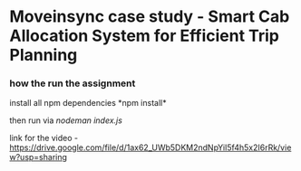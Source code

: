 <h1> Moveinsync case study - Smart Cab Allocation System for Efficient Trip Planning </h1>

<h3> how the run the assignment </h3>
install all npm dependencies *npm install*

then run via _nodeman index.js_

link for the video - https://drive.google.com/file/d/1ax62_UWb5DKM2ndNpYiI5f4h5x2I6rRk/view?usp=sharing

